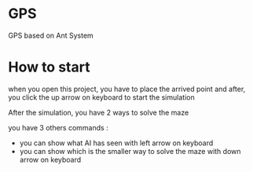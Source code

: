 # GPS

GPS based on Ant System

# How to start

when you open this project, you have to place the arrived point and after, you click the up arrow on keyboard to start the simulation

After the simulation, you have 2 ways to solve the maze

you have 3 others commands :
 - you can show what AI has seen with left arrow on keyboard
 - you can show which is the smaller way to solve the maze with down arrow on keyboard